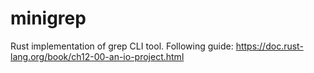 # minigrep
Rust implementation of grep CLI tool. Following guide: https://doc.rust-lang.org/book/ch12-00-an-io-project.html
